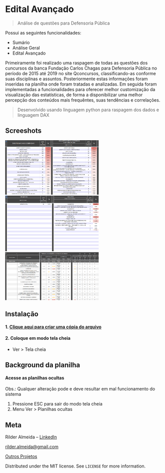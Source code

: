 # Edital Avançado
> Análise de questões para Defensoria Pública

Possui as seguintes funcionalidades:
- Sumário
- Análise Geral
- Edital Avançado

Primeiramente foi realizado uma raspagem de todas as questões dos cuncursos da banca Fundação Carlos Chagas para Defensoria Pública no período de 2015 até 2019 no site Qconcursos, classificando-as conforme suas disciplinas e assuntos. Posteriormente estas informações foram inseridas na planilha onde foram tratadas e analizadas. Em seguida foram implementadas a funcionalidades para oferecer melhor customização da visualização das estatísticas, de forma a disponibilizar uma melhor percepção dos conteúdos mais frequêntes, suas tendências e correlações.

> Desenvolvido usando linguagem python para raspagem dos dados e linguagem DAX

## Screeshots

<img src="https://github.com/rilder-almeida/analise_concursos/raw/master/images/sumario.png" width="300"/><br>
<img src="https://github.com/rilder-almeida/analise_concursos/raw/master/images/analise_geral.png" width="300"/><br>
<img src="https://github.com/rilder-almeida/analise_concursos/raw/master/images/edital_avancado.png" width="300"/><br>

## Instalação

#### 1. [Clique aqui para criar uma cópia do arquivo](https://docs.google.com/spreadsheets/d/1DPlRf3ju7CV0ZycKmkck1I0Io7yagq3hIFlFVEufr7Q/copy)

#### 2. Coloque em modo tela cheia

- Ver > Tela cheia

## Background da planilha

#### Acesse as planilhas ocultas

Obs.: Qualquer alteração pode e deve resultar em mal funcionamento do sistema

1. Pressione ESC para sair do modo tela cheia
2. Menu Ver > Planilhas ocultas

## Meta

Rilder Almeida – [LinkedIn](https://www.linkedin.com/in/rilder-almeida)

rilder.almeida@gmail.com

[Outros Projetos](https://github.com/rilder-almeida)

Distributed under the MIT license. See ``LICENSE`` for more information.


